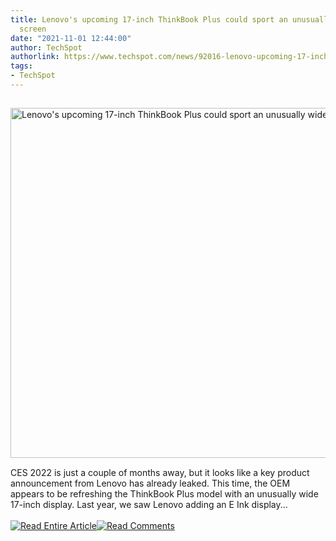 ```yaml
---
title: Lenovo's upcoming 17-inch ThinkBook Plus could sport an unusually wide main
  screen
date: "2021-11-01 12:44:00"
author: TechSpot
authorlink: https://www.techspot.com/news/92016-lenovo-upcoming-17-inch-thinkbook-plus-could-sport.html
tags:
- TechSpot
---
```

<a href="https://www.techspot.com/news/92016-lenovo-upcoming-17-inch-thinkbook-plus-could-sport.html" target="_blank"><img src="https://static.techspot.com/images2/news/ts3_thumbs/2021/11/2021-11-01-ts3_thumbs-ddd.jpg" width="800" height="560" style="padding: 15px 0" title="Lenovo's upcoming 17-inch ThinkBook Plus could sport an unusually wide main screen" /></a><br />CES 2022 is just a couple of months away, but it looks like a key product announcement from Lenovo has already leaked. This time, the OEM appears to be refreshing the ThinkBook Plus model with an unusually wide 17-inch display. Last year, we saw Lenovo adding an E Ink display...<br /><br /><a href="https://www.techspot.com/news/92016-lenovo-upcoming-17-inch-thinkbook-plus-could-sport.html"><img src="https://static.techspot.com/images/rss/rss_buttons_01.png" border="0" alt="Read Entire Article" /></a><a href="https://www.techspot.com/news/92016-lenovo-upcoming-17-inch-thinkbook-plus-could-sport.html#comments"><img src="https://static.techspot.com/images/rss/rss_buttons_02.png" border="0" alt="Read Comments" /></a><br /><br />